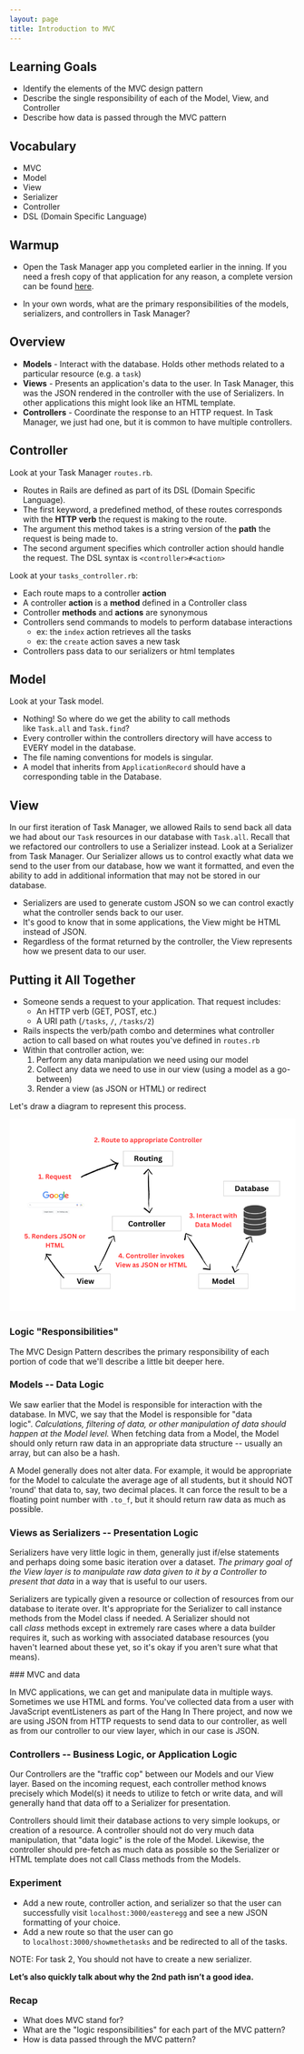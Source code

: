 ```yaml
---
layout: page
title: Introduction to MVC
---
```


## Learning Goals

- Identify the elements of the MVC design pattern
- Describe the single responsibility of each of the Model, View, and Controller
- Describe how data is passed through the MVC pattern

## Vocabulary

- MVC
- Model
- View
- Serializer
- Controller
- DSL (Domain Specific Language)

## Warmup

- Open the Task Manager app you completed earlier in the inning. If you need a fresh copy of that application for any reason, a complete version can be found [here](https://github.com/turingschool-examples/task-manager-api).

- In your own words, what are the primary responsibilities of the models, serializers, and controllers in Task Manager?

## Overview

- **Models** - Interact with the database. Holds other methods related to a particular resource (e.g. a `task`)
- **Views** - Presents an application's data to the user. In Task Manager, this was the JSON rendered in the controller with the use of Serializers. In other applications this might look like an HTML template.
- **Controllers** - Coordinate the response to an HTTP request. In Task Manager, we just had one, but it is common to have multiple controllers.

## Controller

Look at your Task Manager `routes.rb`.

- Routes in Rails are defined as part of its DSL (Domain Specific Language).
- The first keyword, a predefined method, of these routes corresponds with the **HTTP verb** the request is making to the route.
- The argument this method takes is a string version of the **path** the request is being made to.
- The second argument specifies which controller action should handle the request. The DSL syntax is `<controller>#<action>`

Look at your `tasks_controller.rb`:

- Each route maps to a controller **action**
- A controller **action** is a **method** defined in a Controller class
- Controller **methods** and **actions** are synonymous
- Controllers send commands to models to perform database interactions
    - ex: the `index` action retrieves all the tasks
    - ex: the `create` action saves a new task
- Controllers pass data to our serializers or html templates

## Model

Look at your Task model.

- Nothing! So where do we get the ability to call methods like `Task.all` and `Task.find`?
- Every controller within the controllers directory will have access to EVERY model in the database.
- The file naming conventions for models is singular.
- A model that inherits from `ApplicationRecord` should have a corresponding table in the Database.

## View

In our first iteration of Task Manager, we allowed Rails to send back all data we had about our `Task` resources in our database with `Task.all`. Recall that we refactored our controllers to use a Serializer instead. Look at a Serializer from Task Manager. Our Serializer allows us to control exactly what data we send to the user from our database, how we want it formatted, and even the ability to add in additional information that may not be stored in our database.

- Serializers are used to generate custom JSON so we can control exactly what the controller sends back to our user.
- It's good to know that in some applications, the View might be HTML instead of JSON. 
- Regardless of the format returned by the controller, the View represents how we present data to our user. 
        

## Putting it All Together

- Someone sends a request to your application. That request includes:
    - An HTTP verb (GET, POST, etc.)
    - A URI path (`/tasks`, `/`, `/tasks/2`)
- Rails inspects the verb/path combo and determines what controller action to call based on what routes you've defined in `routes.rb`
- Within that controller action, we:
    1. Perform any data manipulation we need using our model
    2. Collect any data we need to use in our view (using a model as a go-between)
    3. Render a view (as JSON or HTML) or redirect

Let's draw a diagram to represent this process.

<p>
  <center>
    <img src="../../assets/images/lessons/intro_to_mvc/mvc_rails.png" alt="Rails MVC Diagram" />
  </center>
</p>

### Logic "Responsibilities"

The MVC Design Pattern describes the primary responsibility of each portion of code that we'll describe a little bit deeper here.

### Models -- Data Logic

We saw earlier that the Model is responsible for interaction with the database. In MVC, we say that the Model is responsible for "data logic". *Calculations, filtering of data, or other manipulation of data should happen at the Model level.* When fetching data from a Model, the Model should only return raw data in an appropriate data structure -- usually an array, but can also be a hash.

A Model generally does not alter data. For example, it would be appropriate for the Model to calculate the average age of all students, but it should NOT 'round' that data to, say, two decimal places. It can force the result to be a floating point number with `.to_f`, but it should return raw data as much as possible.

### Views as Serializers -- Presentation Logic

Serializers have very little logic in them, generally just if/else statements and perhaps doing some basic iteration over a dataset. *The primary goal of the View layer is to manipulate raw data given to it by a Controller to present that data* in a way that is useful to our users.

Serializers are typically given a resource or collection of resources from our database to iterate over. It's appropriate for the Serializer to call instance methods from the Model class if needed. A Serializer should not call *class* methods except in extremely rare cases where a data builder requires it, such as working with associated database resources (you haven't learned about these yet, so it's okay if you aren't sure what that means).

<section class="call-to-action">
### MVC and data

In MVC applications, we can get and manipulate data in multiple ways. Sometimes we use HTML and forms. You've collected data from a user with JavaScript eventListeners as part of the Hang In There project, and now we are using JSON from HTTP requests to send data to our controller, as well as from our controller to our view layer, which in our case is JSON.
</section>

### Controllers -- Business Logic, or Application Logic

Our Controllers are the "traffic cop" between our Models and our View layer. Based on the incoming request, each controller method knows precisely which Model(s) it needs to utilize to fetch or write data, and will generally hand that data off to a Serializer for presentation.

Controllers should limit their database actions to very simple lookups, or creation of a resource. A controller should not do very much data manipulation, that "data logic" is the role of the Model. Likewise, the controller should pre-fetch as much data as possible so the Serializer or HTML template does not call Class methods from the Models.

### Experiment

- Add a new route, controller action, and serializer so that the user can successfully visit `localhost:3000/easteregg` and see a new JSON formatting of your choice.
- Add a new route so that the user can go to `localhost:3000/showmethetasks` and be redirected to all of the tasks.

NOTE: For task 2, You should not have to create a new serializer.

**Let’s also quickly talk about why the 2nd path isn’t a good idea.**

### Recap

- What does MVC stand for?
- What are the "logic responsibilities" for each part of the MVC pattern?
- How is data passed through the MVC pattern?

